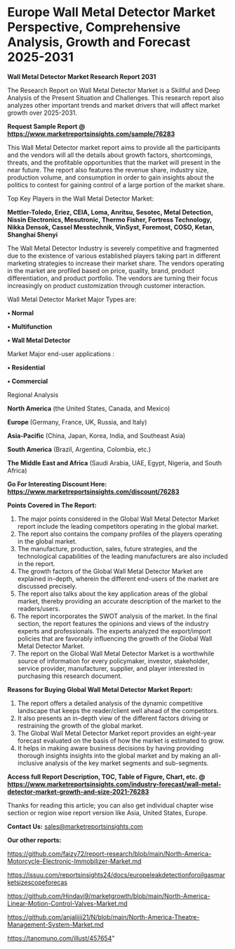 # Europe Wall Metal Detector Market Perspective, Comprehensive Analysis, Growth and Forecast 2025-2031

<strong>Wall Metal Detector Market Research Report 2031</strong>

The Research Report on Wall Metal Detector Market is a Skillful and Deep Analysis of the Present Situation and Challenges. This research report also analyzes other important trends and market drivers that will affect market growth over 2025-2031.

<strong>Request Sample Report @ <a href=https://www.marketreportsinsights.com/sample/76283>https://www.marketreportsinsights.com/sample/76283</a></strong>

This Wall Metal Detector market report aims to provide all the participants and the vendors will all the details about growth factors, shortcomings, threats, and the profitable opportunities that the market will present in the near future. The report also features the revenue share, industry size, production volume, and consumption in order to gain insights about the politics to contest for gaining control of a large portion of the market share.

Top Key Players in the Wall Metal Detector Market:

<strong>Mettler-Toledo, Eriez, CEIA, Loma, Anritsu, Sesotec, Metal Detection, Nissin Electronics, Mesutronic, Thermo Fisher, Fortress Technology, Nikka Densok, Cassel Messtechnik, VinSyst, Foremost, COSO, Ketan, Shanghai Shenyi</strong>

The Wall Metal Detector Industry is severely competitive and fragmented due to the existence of various established players taking part in different marketing strategies to increase their market share. The vendors operating in the market are profiled based on price, quality, brand, product differentiation, and product portfolio. The vendors are turning their focus increasingly on product customization through customer interaction.

Wall Metal Detector Market Major Types are:

<strong>• Normal

• Multifunction

• Wall Metal Detector</strong>

Market Major end-user applications :

<strong>• Residential

• Commercial</strong>

Regional Analysis

</u><strong><b>North America</b></strong> (the United States, Canada, and Mexico)

<strong><b>Europe </b></strong>(Germany, France, UK, Russia, and Italy)

<strong><b>Asia-Pacific</b></strong> (China, Japan, Korea, India, and Southeast Asia)

<strong><b>South America</b></strong> (Brazil, Argentina, Colombia, etc.)

<strong><b>The Middle East and Africa</b></strong> (Saudi Arabia, UAE, Egypt, Nigeria, and South Africa)

<strong>Go For Interesting Discount Here: <a href=https://www.marketreportsinsights.com/discount/76283>https://www.marketreportsinsights.com/discount/76283</a></strong>

<strong>Points Covered in The Report:</strong>
<ol>
  <li>The major points considered in the Global Wall Metal Detector Market report include the leading competitors operating in the global market.</li>
  <li>The report also contains the company profiles of the players operating in the global market.</li>
  <li>The manufacture, production, sales, future strategies, and the technological capabilities of the leading manufacturers are also included in the report.</li>
  <li>The growth factors of the Global Wall Metal Detector Market are explained in-depth, wherein the different end-users of the market are discussed precisely.</li>
  <li>The report also talks about the key application areas of the global market, thereby providing an accurate description of the market to the readers/users.</li>
  <li>The report incorporates the SWOT analysis of the market. In the final section, the report features the opinions and views of the industry experts and professionals. The experts analyzed the export/import policies that are favorably influencing the growth of the Global Wall Metal Detector Market.</li>
  <li>The report on the Global Wall Metal Detector Market is a worthwhile source of information for every policymaker, investor, stakeholder, service provider, manufacturer, supplier, and player interested in purchasing this research document.</li>
</ol>
<strong>Reasons for Buying Global Wall Metal Detector Market Report:</strong>

<ol>
  <li>The report offers a detailed analysis of the dynamic competitive landscape that keeps the reader/client well ahead of the competitors.</li>
  <li>It also presents an in-depth view of the different factors driving or restraining the growth of the global market.</li>
  <li>The Global Wall Metal Detector Market report provides an eight-year forecast evaluated on the basis of how the market is estimated to grow.</li>
  <li>It helps in making aware business decisions by having providing thorough insights insights into the global market and by making an all-inclusive analysis of the key market segments and sub-segments.</li>
</ol>
<strong>Access full Report Description, TOC, Table of Figure, Chart, etc. @ <a href=https://www.marketreportsinsights.com/industry-forecast/wall-metal-detector-market-growth-and-size-2021-76283>https://www.marketreportsinsights.com/industry-forecast/wall-metal-detector-market-growth-and-size-2021-76283</a></strong>


Thanks for reading this article; you can also get individual chapter wise section or region wise report version like Asia, United States, Europe.

<strong>Contact Us:</strong>
sales@marketreportsinsights.com

<strong>Our other reports:</strong>

<a href=https://github.com/faizy72/report-research/blob/main/North-America-Motorcycle-Electronic-Immobilizer-Market.md>https://github.com/faizy72/report-research/blob/main/North-America-Motorcycle-Electronic-Immobilizer-Market.md</a>

<a href=https://issuu.com/reportsinsights24/docs/europeleakdetectionforoilgasmarketsizescopeforecas>https://issuu.com/reportsinsights24/docs/europeleakdetectionforoilgasmarketsizescopeforecas</a>

<a href=https://github.com/Hindavi9/marketgrowth/blob/main/North-America-Linear-Motion-Control-Valves-Market.md>https://github.com/Hindavi9/marketgrowth/blob/main/North-America-Linear-Motion-Control-Valves-Market.md</a>

<a href=https://github.com/anjaliiii21/N/blob/main/North-America-Theatre-Management-System-Market.md>https://github.com/anjaliiii21/N/blob/main/North-America-Theatre-Management-System-Market.md</a>

<a href=https://tanomuno.com/illust/457654>https://tanomuno.com/illust/457654</a>"
